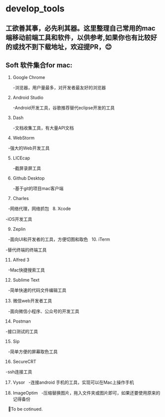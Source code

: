 # develop_tools

## 工欲善其事，必先利其器。这里整理自己常用的mac端移动前端工具和软件，以供参考,如果你也有比较好的或找不到下载地址，欢迎提PR，😊
## Soft 软件集合for mac:

1. Google Chrome

   -浏览器，用户量最多，对开发者最友好的浏览器
   
2. Android Studio

   -Android开发工具，谷歌推荐替代eclipse开发的工具
   
3. Dash

   -文档收集工具，有大量API文档
   
4. WebStorm

   -强大的Web开发工具
   
5. LICEcap

   -截屏录屏工具
   
6. Github Desktop

   -基于git的项目mac客户端
   
7. Charles

   -网络代理，网络抓包
   
8. Xcode

   -iOS开发工具
   
9. Zeplin

   -面向UI和开发者的工具，方便切图和取色
   
10. iTerm

   -替代终端的终端工具
   
11. Alfred 3

   -Mac快捷搜索工具
   
12. Sublime Text

   -简单快速的代码文件编辑工具

13. 微信web开发者工具

   -面向微信小程序、公众号的开发工具
   
14. Postman

   -接口测试的工具
   
15. Sip

   -简单方便的屏幕取色工具
   
16. SecureCRT

   -ssh连接工具
   
17. Vysor
   -连接android 手机的工具，实现可以在Mac上操作手机
  
18. ImageOptim
   -压缩替换图片，拖入文件夹或图片即可，如果还要使用原来的记得备份

   
👄To be cotinued.
   
